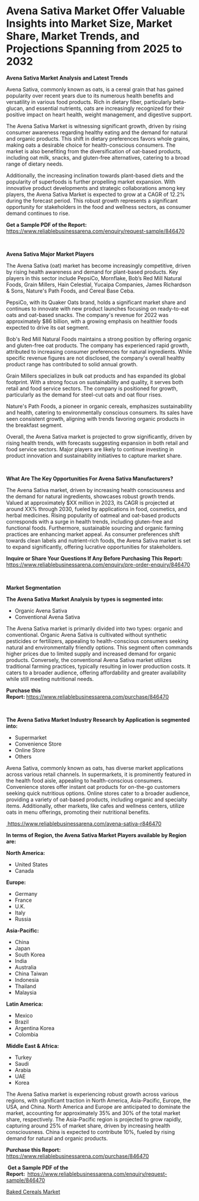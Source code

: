 <p><h1>Avena Sativa Market Offer Valuable Insights into Market Size, Market Share, Market Trends, and Projections Spanning from 2025 to 2032</h1></p><p><strong>Avena Sativa Market Analysis and Latest Trends</strong></p>
<p><p>Avena Sativa, commonly known as oats, is a cereal grain that has gained popularity over recent years due to its numerous health benefits and versatility in various food products. Rich in dietary fiber, particularly beta-glucan, and essential nutrients, oats are increasingly recognized for their positive impact on heart health, weight management, and digestive support.</p><p>The Avena Sativa Market is witnessing significant growth, driven by rising consumer awareness regarding healthy eating and the demand for natural and organic products. This shift in dietary preferences favors whole grains, making oats a desirable choice for health-conscious consumers. The market is also benefiting from the diversification of oat-based products, including oat milk, snacks, and gluten-free alternatives, catering to a broad range of dietary needs.</p><p>Additionally, the increasing inclination towards plant-based diets and the popularity of superfoods is further propelling market expansion. With innovative product developments and strategic collaborations among key players, the Avena Sativa Market is expected to grow at a CAGR of 12.2% during the forecast period. This robust growth represents a significant opportunity for stakeholders in the food and wellness sectors, as consumer demand continues to rise.</p></p>
<p><strong>Get a Sample PDF of the Report:&nbsp;</strong> <a href="https://www.reliablebusinessarena.com/enquiry/request-sample/846470?utm_campaign=2264&utm_medium=2&utm_source=Github&utm_content=ia&utm_term=14022025&utm_id=avena-sativa">https://www.reliablebusinessarena.com/enquiry/request-sample/846470</a></p>
<p>&nbsp;</p>
<p><strong>Avena Sativa Major Market Players</strong></p>
<p><p>The Avena Sativa (oat) market has become increasingly competitive, driven by rising health awareness and demand for plant-based products. Key players in this sector include PepsiCo, Mornflake, Bob’s Red Mill Natural Foods, Grain Millers, Hain Celestial, Yucaipa Companies, James Richardson & Sons, Nature's Path Foods, and Cereal Base Ceba.</p><p>PepsiCo, with its Quaker Oats brand, holds a significant market share and continues to innovate with new product launches focusing on ready-to-eat oats and oat-based snacks. The company's revenue for 2022 was approximately $86 billion, with a growing emphasis on healthier foods expected to drive its oat segment.</p><p>Bob's Red Mill Natural Foods maintains a strong position by offering organic and gluten-free oat products. The company has experienced rapid growth, attributed to increasing consumer preferences for natural ingredients. While specific revenue figures are not disclosed, the company's overall healthy product range has contributed to solid annual growth.</p><p>Grain Millers specializes in bulk oat products and has expanded its global footprint. With a strong focus on sustainability and quality, it serves both retail and food service sectors. The company is positioned for growth, particularly as the demand for steel-cut oats and oat flour rises.</p><p>Nature's Path Foods, a pioneer in organic cereals, emphasizes sustainability and health, catering to environmentally conscious consumers. Its sales have seen consistent growth, aligning with trends favoring organic products in the breakfast segment.</p><p>Overall, the Avena Sativa market is projected to grow significantly, driven by rising health trends, with forecasts suggesting expansion in both retail and food service sectors. Major players are likely to continue investing in product innovation and sustainability initiatives to capture market share.</p></p>
<p>&nbsp;</p>
<p><strong>What Are The Key Opportunities For Avena Sativa Manufacturers?</strong></p>
<p><p>The Avena Sativa market, driven by increasing health consciousness and the demand for natural ingredients, showcases robust growth trends. Valued at approximately $XX million in 2023, its CAGR is projected at around XX% through 2030, fueled by applications in food, cosmetics, and herbal medicines. Rising popularity of oatmeal and oat-based products corresponds with a surge in health trends, including gluten-free and functional foods. Furthermore, sustainable sourcing and organic farming practices are enhancing market appeal. As consumer preferences shift towards clean labels and nutrient-rich foods, the Avena Sativa market is set to expand significantly, offering lucrative opportunities for stakeholders.</p></p>
<p><strong>Inquire or Share Your Questions If Any Before Purchasing This Report:</strong> <a href="https://www.reliablebusinessarena.com/enquiry/pre-order-enquiry/846470?utm_campaign=2264&utm_medium=2&utm_source=Github&utm_content=ia&utm_term=14022025&utm_id=avena-sativa">https://www.reliablebusinessarena.com/enquiry/pre-order-enquiry/846470</a></p>
<p>&nbsp;</p>
<p><strong>Market Segmentation</strong></p>
<p><strong>The Avena Sativa Market Analysis by types is segmented into:</strong></p>
<p><ul><li>Organic Avena Sativa</li><li>Conventional Avena Sativa</li></ul></p>
<p><p>The Avena Sativa market is primarily divided into two types: organic and conventional. Organic Avena Sativa is cultivated without synthetic pesticides or fertilizers, appealing to health-conscious consumers seeking natural and environmentally friendly options. This segment often commands higher prices due to limited supply and increased demand for organic products. Conversely, the conventional Avena Sativa market utilizes traditional farming practices, typically resulting in lower production costs. It caters to a broader audience, offering affordability and greater availability while still meeting nutritional needs.</p></p>
<p><strong>Purchase this Report:&nbsp;</strong><a href="https://www.reliablebusinessarena.com/purchase/846470?utm_campaign=2264&utm_medium=2&utm_source=Github&utm_content=ia&utm_term=14022025&utm_id=avena-sativa">https://www.reliablebusinessarena.com/purchase/846470</a></p>
<p>&nbsp;</p>
<p><strong>The Avena Sativa Market Industry Research by Application is segmented into:</strong></p>
<p><ul><li>Supermarket</li><li>Convenience Store</li><li>Online Store</li><li>Others</li></ul></p>
<p><p>Avena Sativa, commonly known as oats, has diverse market applications across various retail channels. In supermarkets, it is prominently featured in the health food aisle, appealing to health-conscious consumers. Convenience stores offer instant oat products for on-the-go customers seeking quick nutritious options. Online stores cater to a broader audience, providing a variety of oat-based products, including organic and specialty items. Additionally, other markets, like cafes and wellness centers, utilize oats in menu offerings, promoting their nutritional benefits.</p></p>
<p><a href="https://www.reliablebusinessarena.com/avena-sativa-r846470?utm_campaign=2264&utm_medium=2&utm_source=Github&utm_content=ia&utm_term=14022025&utm_id=avena-sativa">&nbsp;https://www.reliablebusinessarena.com/avena-sativa-r846470</a></p>
<p><strong>In terms of Region, the Avena Sativa Market Players available by Region are:</strong></p>
<p>
    <p> <strong> North America: </strong>
        <ul>
            <li>United States</li>
            <li>Canada</li>
        </ul>
        </p> 
    <p> <strong> Europe: </strong>
        <ul>
            <li>Germany</li>
            <li>France</li>
            <li>U.K.</li>
            <li>Italy</li>
            <li>Russia</li>
        </ul>
        </p> 
    <p> <strong> Asia-Pacific: </strong>
        <ul>
            <li>China</li>
            <li>Japan</li>
            <li>South Korea</li>
            <li>India</li>
            <li>Australia</li>
            <li>China Taiwan</li>
            <li>Indonesia</li>
            <li>Thailand</li>
            <li>Malaysia</li>
        </ul>
        </p> 
    <p> <strong> Latin America: </strong>
        <ul>
            <li>Mexico</li>
            <li>Brazil</li>
            <li>Argentina Korea</li>
            <li>Colombia</li>
        </ul>
        </p> 
    <p> <strong> Middle East & Africa: </strong>
        <ul>
            <li>Turkey</li>
            <li>Saudi</li>
            <li>Arabia</li>
            <li>UAE</li>
            <li>Korea</li>
        </ul>
    </p>
    </p>
<p><p>The Avena Sativa market is experiencing robust growth across various regions, with significant traction in North America, Asia-Pacific, Europe, the USA, and China. North America and Europe are anticipated to dominate the market, accounting for approximately 35% and 30% of the total market share, respectively. The Asia-Pacific region is projected to grow rapidly, capturing around 25% of market share, driven by increasing health consciousness. China is expected to contribute 10%, fueled by rising demand for natural and organic products.</p></p>
<p><strong>Purchase this Report: </strong><a href="https://www.reliablebusinessarena.com/purchase/846470?utm_campaign=2264&utm_medium=2&utm_source=Github&utm_content=ia&utm_term=14022025&utm_id=avena-sativa">https://www.reliablebusinessarena.com/purchase/846470</a></p>
<p>&nbsp;<strong>Get a Sample PDF of the Report:&nbsp;&nbsp;</strong><a href="https://www.reliablebusinessarena.com/enquiry/request-sample/846470?utm_campaign=2264&utm_medium=2&utm_source=Github&utm_content=ia&utm_term=14022025&utm_id=avena-sativa">https://www.reliablebusinessarena.com/enquiry/request-sample/846470</a></p>
<p><strong></strong></p>
<p><p><a href="https://github.com/princessbartram3/Market-Research-Report-List-1/blob/main/baked-cereals-market.md?utm_campaign=2264&utm_medium=2&utm_source=Github&utm_content=ia&utm_term=14022025&utm_id=avena-sativa">Baked Cereals Market</a></p></p>